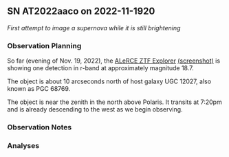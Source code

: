 ## SN AT2022aaco on 2022-11-1920

*First attempt to image a supernova while it is still brightening*

### Observation Planning

So far (evening of Nov. 19, 2022), the [ALeRCE ZTF Explorer](https://alerce.online/object/ZTF22abtlbcn) [(screenshot)](./Screenshot-ALeRCE.png) is showing one detection in r-band at approximately magnitude 18.7.

The object is about 10 arcseconds north of host galaxy UGC 12027, also known as PGC 68769.

The object is near the zenith in the north above Polaris. It transits at 7:20pm and is already descending to the west as we begin observing.

### Observation Notes


### Analyses
